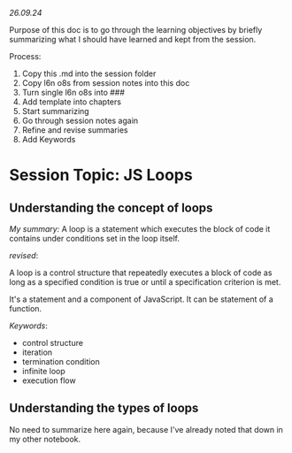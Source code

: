 _26.09.24_

Purpose of this doc is to go through the learning objectives by briefly summarizing what I should have learned and kept from the session.

Process:

1. Copy this .md into the session folder
2. Copy l6n o8s from session notes into this doc
3. Turn single l6n o8s into ###
4. Add template into chapters
5. Start summarizing
6. Go through session notes again
7. Refine and revise summaries
8. Add Keywords

# Session Topic: JS Loops

## Understanding the concept of loops

_My summary:_
A loop is a statement which executes the block of code it contains under conditions set in the loop itself.

_revised_:

A loop is a control structure that repeatedly executes a block of code as long as a specified condition is true or until a specification criterion is met.

It's a statement and a component of JavaScript. It can be statement of a function.

_Keywords_:

- control structure
- iteration
- termination condition
- infinite loop
- execution flow

## Understanding the types of loops

No need to summarize here again, because I've already noted that down in my other notebook.
